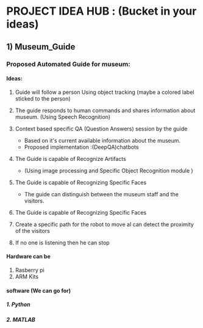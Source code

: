 # PROJECT IDEA HUB : (Bucket in your ideas)


## 1) Museum_Guide
### Proposed Automated Guide for museum:
     
      
#### Ideas:
  1. Guide will follow a person Using object tracking (maybe a colored label sticked to the person)
  2. The guide responds to human commands and shares information about museum. (Using Speech Recognition)
  3. Context based specific QA (Question Answers) session by the guide
     - Based on it's current available information about the museum.
     - Proposed implementation :(DeepQA)chatbots

  4. The Guide is capable of Recognize Artifacts
     - (Using image processing and Specific Object Recognition module )

  5. The Guide is capable of Recognizing Specific Faces
     - The guide can distinguish between the museum staff and the visitors.
  6. The Guide is capable of Recognizing Specific Faces 
  
  7. Create a specific path for the robot to move  aI can detect the proximity of the visitors

  8. If no one is listening then he can stop


 #### Hardware can be 
  1. Rasberry pi
  2. ARM Kits 
   
  
 #### software (We can go for)
  ##### 1. Python
  
  ##### 2. MATLAB
  
  
  
  
